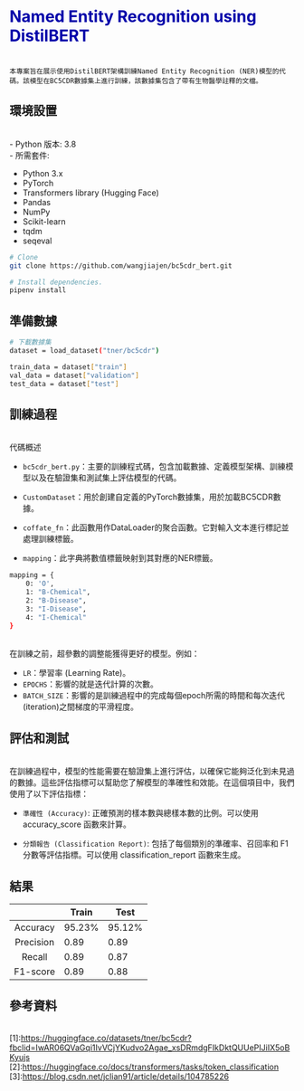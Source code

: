 # <font color="#0000AA"> **Named Entity Recognition using DistilBERT**</font>
<br>`本專案旨在展示使用DistilBERT架構訓練Named Entity Recognition (NER)模型的代碼。該模型在BC5CDR數據集上進行訓練，該數據集包含了帶有生物醫學註釋的文檔。`<br>

## 環境設置

<br>- Python 版本: 3.8
<br>- 所需套件: 
* Python 3.x
* PyTorch
* Transformers library (Hugging Face)
* Pandas
* NumPy
* Scikit-learn
* tqdm
* seqeval

```sh
# Clone
git clone https://github.com/wangjiajen/bc5cdr_bert.git

# Install dependencies.
pipenv install
```
## 準備數據

```sh
# 下載數據集
dataset = load_dataset("tner/bc5cdr")

train_data = dataset["train"]
val_data = dataset["validation"]
test_data = dataset["test"]
```
## 訓練過程

<br>代碼概述
- `bc5cdr_bert.py`：主要的訓練程式碼，包含加載數據、定義模型架構、訓練模型以及在驗證集和測試集上評估模型的代碼。

- `CustomDataset`：用於創建自定義的PyTorch數據集，用於加載BC5CDR數據。

- `coffate_fn`：此函數用作DataLoader的聚合函數。它對輸入文本進行標記並處理訓練標籤。

- `mapping`：此字典將數值標籤映射到其對應的NER標籤。
```sh
mapping = {
    0: 'O',
    1: "B-Chemical",
    2: "B-Disease",
    3: "I-Disease",
    4: "I-Chemical"
}
```

<br>在訓練之前，超參數的調整能獲得更好的模型。例如：
- `LR`：學習率 (Learning Rate)。
- `EPOCHS`：影響的就是迭代計算的次數。
- `BATCH_SIZE`：影響的是訓練過程中的完成每個epoch所需的時間和每次迭代(iteration)之間梯度的平滑程度。<br>

## 評估和測試

<br>在訓練過程中，模型的性能需要在驗證集上進行評估，以確保它能夠泛化到未見過的數據。這些評估指標可以幫助您了解模型的準確性和效能。在這個項目中，我們使用了以下評估指標：
* `準確性 (Accuracy)`: 正確預測的樣本數與總樣本數的比例。可以使用 accuracy_score 函數來計算。

* `分類報告 (Classification Report)`: 包括了每個類別的準確率、召回率和 F1 分數等評估指標。可以使用 classification_report 函數來生成。

## 結果


|                   |Train   |Test    |
|     :--------:    |--------|--------|
|Accuracy           |95.23%  |95.12%  |
|Precision          |0.89    |0.89    |
|Recall             |0.89    |0.87    |
|F1-score           |0.89    |0.88    |

## 參考資料

<br>[1]:https://huggingface.co/datasets/tner/bc5cdr?fbclid=IwAR06QVaGqi1IvVCjYKudvo2Agae_xsDRmdgFIkDktQUUePIJiIX5oBKyujs<br>
[2]:https://huggingface.co/docs/transformers/tasks/token_classification<br>
[3]:https://blog.csdn.net/jclian91/article/details/104785226<br>


